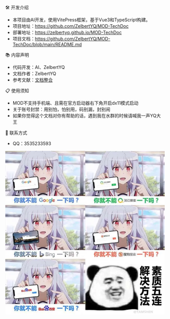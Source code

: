 🛠️ 开发介绍
* 本项目由AI开发，使用VitePress框架，基于Vue3和TypeScript构建。
* 项目地址：https://github.com/ZelbertYQ/MOD-TechDoc
* 部署地址：https://zelbertyq.github.io/MOD-TechDoc
* 项目文档：https://github.com/ZelbertYQ/MOD-TechDoc/blob/main/README.md

📚 内容声明
* 代码开发：AI、ZelbertYQ
* 文档作者：ZelbertYQ
* 参考文献：[文档整合](./A1-4.网站整合.md#文档整合-mod-document)

📋 使用须知
* MOD不支持手机端、且需在官方启动器右下角开启dx11模式启动
* 关于账号封禁：用别怕，怕别用，码别漏，封别闹
* 如果你觉得这个文档对你有帮助的话，遇到我在水群的时候请喊我一声YQ大王

👬 联系方式
* QQ：3535233593

![alt text](../public/PicRes/BetterUseSearch.png)